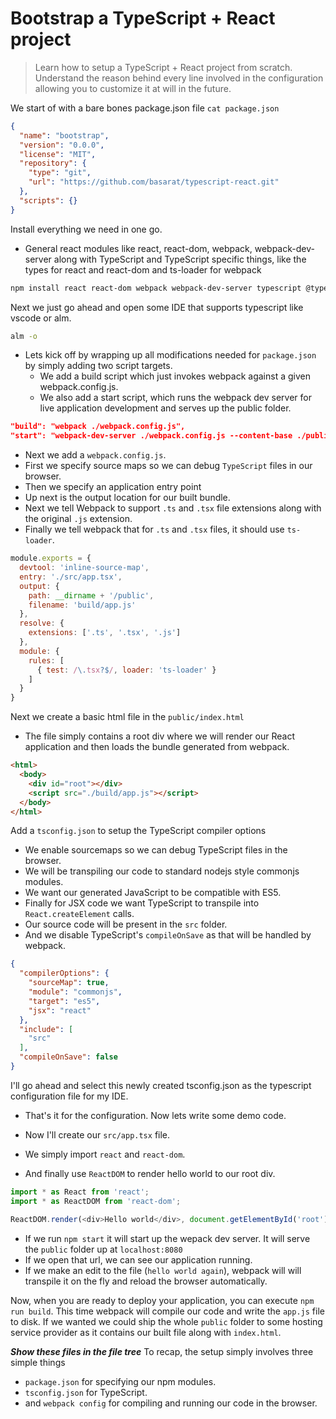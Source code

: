 # Bootstrap a TypeScript + React project
> Learn how to setup a TypeScript + React project from scratch. Understand the reason behind every line involved in the configuration allowing you to customize it at will in the future.

We start of with a bare bones package.json file
`cat package.json`
```json
{
  "name": "bootstrap",
  "version": "0.0.0",
  "license": "MIT",
  "repository": {
    "type": "git",
    "url": "https://github.com/basarat/typescript-react.git"
  },
  "scripts": {}
}
```

Install everything we need in one go.
* General react modules like react, react-dom, webpack, webpack-dev-server along with TypeScript and TypeScript specific things, like the types for react and react-dom and ts-loader for webpack
```bash
npm install react react-dom webpack webpack-dev-server typescript @types/react @types/react-dom ts-loader
```

Next we just go ahead and open some IDE that supports typescript like vscode or alm.

```bash
alm -o
```

* Lets kick off by wrapping up all modifications needed for `package.json` by simply adding two script targets.
  * We add a build script which just invokes webpack against a given webpack.config.js.
  * We also add a start script, which runs the webpack dev server for live application development and serves up the public folder.

```json
"build": "webpack ./webpack.config.js",
"start": "webpack-dev-server ./webpack.config.js --content-base ./public"
```

* Next we add a `webpack.config.js`.
* First we specify source maps so we can debug `TypeScript` files in our browser.
* Then we specify an application entry point
* Up next is the output location for our built bundle.
* Next we tell Webpack to support `.ts` and `.tsx` file extensions along with the original `.js` extension.
* Finally we tell webpack that for `.ts` and `.tsx` files, it should use `ts-loader`.

```js
module.exports = {
  devtool: 'inline-source-map',
  entry: './src/app.tsx',
  output: {
    path: __dirname + '/public',
    filename: 'build/app.js'
  },
  resolve: {
    extensions: ['.ts', '.tsx', '.js']
  },
  module: {
    rules: [
      { test: /\.tsx?$/, loader: 'ts-loader' }
    ]
  }
}

```

Next we create a basic html file in the `public/index.html`
* The file simply contains a root div where we will render our React application and then loads the bundle generated from webpack.
```html
<html>
  <body>
    <div id="root"></div>
    <script src="./build/app.js"></script>
  </body>
</html>

```

Add a `tsconfig.json` to setup the TypeScript compiler options
* We enable sourcemaps so we can debug TypeScript files in the browser.
* We will be transpiling our code to standard nodejs style commonjs modules.
* We want our generated JavaScript to be compatible with ES5.
* Finally for JSX code we want TypeScript to transpile into `React.createElement` calls.
* Our source code will be present in the `src` folder.
* And we disable TypeScript's `compileOnSave` as that will be handled by webpack.

```json
{
  "compilerOptions": {
    "sourceMap": true,
    "module": "commonjs",
    "target": "es5",
    "jsx": "react"
  },
  "include": [
    "src"
  ],
  "compileOnSave": false
}

```

I'll go ahead and select this newly created tsconfig.json as the typescript configuration file for my IDE.

* That's it for the configuration. Now lets write some demo code.

* Now I'll create our `src/app.tsx` file.
* We simply import `react` and `react-dom`.
* And finally use `ReactDOM` to render hello world to our root div.

```js
import * as React from 'react';
import * as ReactDOM from 'react-dom';

ReactDOM.render(<div>Hello world</div>, document.getElementById('root'));

```

* If we run `npm start` it will start up the wepack dev server. It will serve the `public` folder up at `localhost:8080`
* If we open that url, we can see our application running.
* If we make an edit to the file (`hello world again`), webpack will will transpile it on the fly and reload the browser automatically.

Now, when you are ready to deploy your application, you can execute `npm run build`. This time webpack will compile our code and write the `app.js` file to disk. If we wanted we could ship the whole `public` folder to some hosting service provider as it contains our built file along with `index.html`.

***Show these files in the file tree***
To recap, the setup simply involves three simple things
  * `package.json` for specifying our npm modules.
  * `tsconfig.json` for TypeScript.
  * and `webpack config` for compiling and running our code in the browser.
